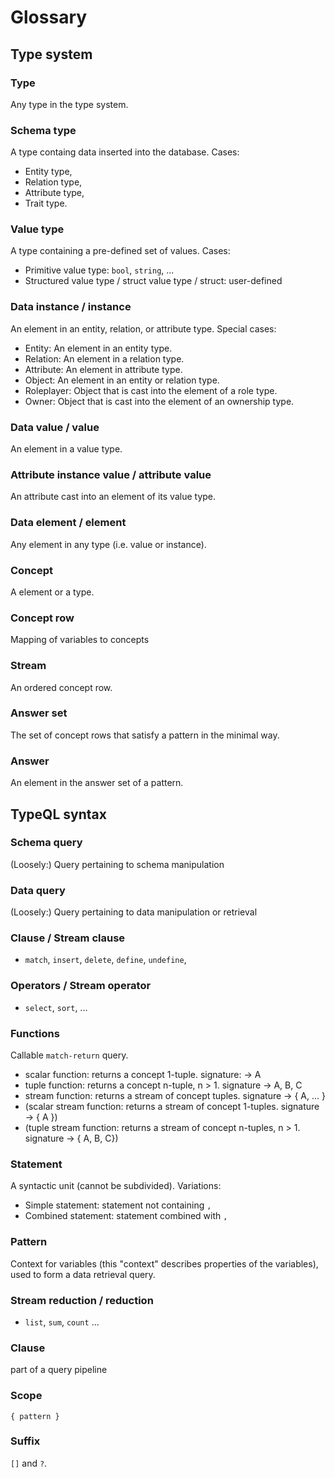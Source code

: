 
# Glossary

## Type system

### Type

Any type in the type system.

### Schema type

A type containg data inserted into the database. Cases:

* Entity type,
* Relation type,
* Attribute type,
* Trait type.

### Value type

A type containing a pre-defined set of values. Cases:

* Primitive value type: `bool`, `string`, ...
* Structured value type / struct value type / struct: user-defined

### Data instance / instance

An element in an entity, relation, or attribute type. Special cases:

* Entity: An element in an entity type.
* Relation: An element in a relation type.
* Attribute: An element in attribute type.
* Object: An element in an entity or relation type.
* Roleplayer: Object that is cast into the element of a role type.
* Owner: Object that is cast into the element of an ownership type.

### Data value / value

An element in a value type.

### Attribute instance value / attribute value

An attribute cast into an element of its value type.

### Data element / element

Any element in any type (i.e. value or instance).

### Concept

A element or a type.

### Concept row

Mapping of variables to concepts

### Stream

An ordered concept row.

### Answer set

The set of concept rows that satisfy a pattern in the minimal way.

### Answer

An element in the answer set of a pattern.


## TypeQL syntax

### Schema query

(Loosely:) Query pertaining to schema manipulation

### Data query

(Loosely:) Query pertaining to data manipulation or retrieval

### Clause / Stream clause

* `match`, `insert`, `delete`, `define`, `undefine`,

### Operators / Stream operator

* `select`, `sort`, ...

### Functions

Callable `match-return` query.

* scalar function: returns a concept 1-tuple. signature: -> A
* tuple function: returns a concept n-tuple, n > 1. signature -> A, B, C
* stream function: returns a stream of concept tuples. signature -> { A, ... }
* (scalar stream function: returns a stream of concept 1-tuples. signature -> { A })
* (tuple stream function: returns a stream of concept n-tuples, n > 1. signature -> { A, B, C})

### Statement

A syntactic unit (cannot be subdivided). Variations:

* Simple statement: statement not containing `,`
* Combined statement: statement combined with `,`

### Pattern

Context for variables (this "context" describes properties of the variables), used to form a data retrieval query.

### Stream reduction / reduction

* `list`, `sum`, `count` ...

### Clause

part of a query pipeline

### Scope

`{ pattern }`

### Suffix

`[]` and `?`.
